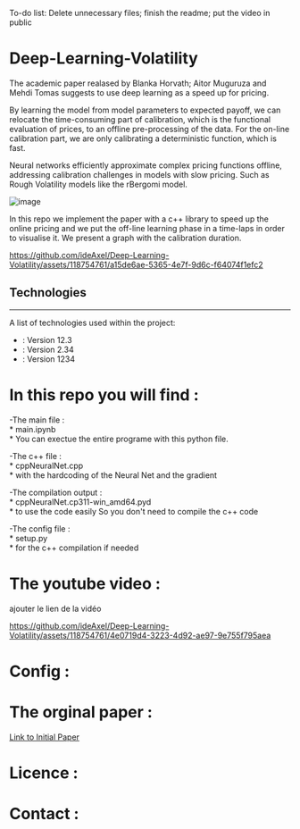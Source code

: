 To-do list: Delete unnecessary files; finish the readme; put the video in public


# Deep-Learning-Volatility


The academic paper realased by Blanka Horvath; Aitor Muguruza and Mehdi Tomas suggests to use deep learning as a speed up for pricing.

By learning the model from model parameters to expected payoff, we can relocate the time-consuming part of calibration, which is the functional evaluation
of prices, to an offline pre-processing of the data. For the on-line calibration part, we are only calibrating a deterministic function, which is fast. 

Neural networks efficiently approximate complex pricing functions offline, addressing calibration challenges in models with slow pricing. 
Such as Rough Volatility models like the rBergomi model.

![image](https://github.com/ideAxel/Deep-Learning-Volatility/assets/118754761/378c5f42-436a-4193-8430-5755b0a2df30)


In this repo we implement the paper with a c++ library to speed up the online pricing and we put the off-line learning phase in a time-laps 
in order to visualise it.
We present a graph with the calibration duration. 



https://github.com/ideAxel/Deep-Learning-Volatility/assets/118754761/a15de6ae-5365-4e7f-9d6c-f64074f1efc2

## Technologies
***
A list of technologies used within the project:
* : Version 12.3 
* : Version 2.34
* : Version 1234


# In this repo you will find : 

-The main file :     
    * main.ipynb                
    * You can exectue the entire programe with this python file. 
    
-The c++ file :          
    * cppNeuralNet.cpp             
    * with the hardcoding of the Neural Net and the gradient                  
    
-The compilation output :          
    *  cppNeuralNet.cp311-win_amd64.pyd      
    *  to use the code easily So you don't need to compile the c++ code        
    
-The config file :    
    *  setup.py           
    *  for the c++ compilation if needed     
    
 
# The youtube video :
ajouter le lien de la vidéo 


https://github.com/ideAxel/Deep-Learning-Volatility/assets/118754761/4e0719d4-3223-4d92-ae97-9e755f795aea


# Config : 


# The orginal paper  : 

[Link to Initial Paper](https://papers.ssrn.com/sol3/papers.cfm?abstract_id=3322085)



# Licence :



# Contact : 
